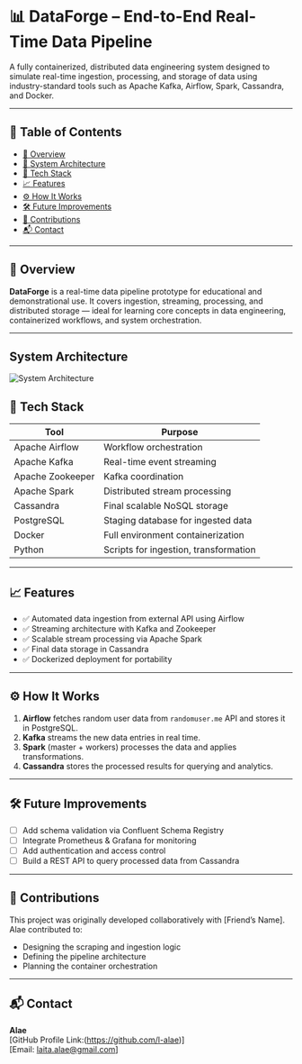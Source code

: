 ﻿# 📊 DataForge – End-to-End Real-Time Data Pipeline

A fully containerized, distributed data engineering system designed to simulate real-time ingestion, processing, and storage of data using industry-standard tools such as Apache Kafka, Airflow, Spark, Cassandra, and Docker.

---

## 📂 Table of Contents

- [🧠 Overview](#overview)
- [🧱 System Architecture](#system-architecture)
- [🧪 Tech Stack](#tech-stack)
- [📈 Features](#features)
- [⚙️ How It Works](#how-it-works)
- [🛠 Future Improvements](#future-improvements)
- [👥 Contributions](#contributions)
- [📬 Contact](#contact)

---

## 🧠 Overview

**DataForge** is a real-time data pipeline prototype for educational and demonstrational use. It covers ingestion, streaming, processing, and distributed storage — ideal for learning core concepts in data engineering, containerized workflows, and system orchestration.

---

## System Architecture

![System Architecture](https://github.com/airscholar/e2e-data-engineering/blob/main/Data%20engineering%20architecture.png)

## 🧪 Tech Stack

| Tool              | Purpose                                |
|-------------------|----------------------------------------|
| Apache Airflow    | Workflow orchestration                 |
| Apache Kafka      | Real-time event streaming              |
| Apache Zookeeper  | Kafka coordination                     |
| Apache Spark      | Distributed stream processing          |
| Cassandra         | Final scalable NoSQL storage           |
| PostgreSQL        | Staging database for ingested data     |
| Docker            | Full environment containerization      |
| Python            | Scripts for ingestion, transformation  |

---

## 📈 Features

- ✅ Automated data ingestion from external API using Airflow
- ✅ Streaming architecture with Kafka and Zookeeper
- ✅ Scalable stream processing via Apache Spark
- ✅ Final data storage in Cassandra
- ✅ Dockerized deployment for portability

---

## ⚙️ How It Works

1. **Airflow** fetches random user data from `randomuser.me` API and stores it in PostgreSQL.
2. **Kafka** streams the new data entries in real time.
3. **Spark** (master + workers) processes the data and applies transformations.
4. **Cassandra** stores the processed results for querying and analytics.

---

## 🛠 Future Improvements

- [ ] Add schema validation via Confluent Schema Registry  
- [ ] Integrate Prometheus & Grafana for monitoring  
- [ ] Add authentication and access control  
- [ ] Build a REST API to query processed data from Cassandra

---

## 👥 Contributions

This project was originally developed collaboratively with [Friend’s Name].  
Alae contributed to:

- Designing the scraping and ingestion logic
- Defining the pipeline architecture
- Planning the container orchestration

---

## 📬 Contact

**Alae**  
[GitHub Profile Link:(https://github.com/l-alae)]  
[Email: laita.alae@gmail.com]


